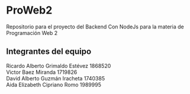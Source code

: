 # ProWeb2
Repositorio para el proyecto del Backend Con NodeJs para la materia de Programación Web 2

## Integrantes del equipo

Ricardo Alberto Grimaldo Estévez 1868520\
Victor Baez Miranda 1719826\
David Alberto Guzmán Iracheta 1740385\
Aida Elizabeth Cipriano Romo 1989995